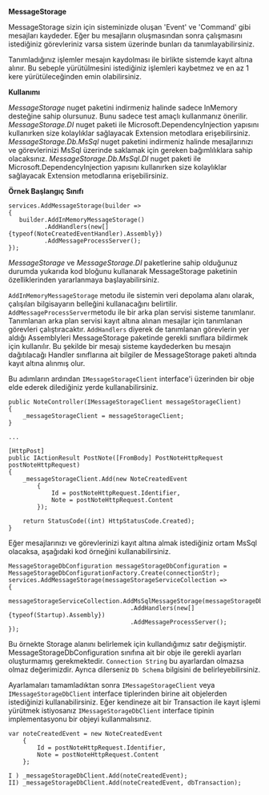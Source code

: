 **MessageStorage**

MessageStorage sizin için sisteminizde oluşan 'Event' ve 'Command' gibi mesajları kaydeder. Eğer bu mesajların oluşmasından sonra çalışmasını istediğiniz görevleriniz varsa sistem üzerinde bunları da tanımlayabilirsiniz.

Tanımladığınız işlemler mesajın kaydolması ile birlikte sistemde kayıt altına alınır. Bu sebeple yürütülmesini istediğiniz işlemleri kaybetmez ve en az 1 kere yürütüleceğinden emin olabilirsiniz.
 
 **Kullanımı**
 
_MessageStorage_ nuget paketini indirmeniz halinde sadece InMemory desteğine sahip olursunuz. Bunu sadece test amaçlı kullanmanız önerilir.
_MessageStorage.DI_ nuget paketi ile Microsoft.DependencyInjection yapısını kullanırken size kolaylıklar sağlayacak Extension metodlara erişebilirsiniz.
_MessageStorage.Db.MsSql_ nuget paketini indirmeniz halinde mesajlarınızı ve görevlerinizi MsSql üzerinde saklamak için gereken bağımlılıklara sahip olacaksınız.
_MessageStorage.Db.MsSql.DI_ nuget paketi ile Microsoft.DependencyInjection yapısını kullanırken size kolaylıklar sağlayacak Extension metodlarına erişebilirsiniz.
  
 **Örnek Başlangıç Sınıfı** 
 
 ```
services.AddMessageStorage(builder =>
{
    builder.AddInMemoryMessageStorage()
           .AddHandlers(new[] {typeof(NoteCreatedEventHandler).Assembly})
           .AddMessageProcessServer();
});
```

_MessageStorage_ ve _MessageStorage.DI_ paketlerine sahip olduğunuz durumda yukarıda kod bloğunu kullanarak MessageStorage paketinin özelliklerinden yararlanmaya başlayabilirsiniz.

`AddInMemoryMessageStorage` metodu ile sistemin veri depolama alanı olarak, çalışılan bilgisayarın belleğini kullanacağını belirtilir.
`AddMessageProcessServer`metodu ile bir arka plan servisi sisteme tanımlanır. Tanımlanan arka plan servisi kayıt altına alınan mesajlar için tanımlanan görevleri çalıştıracaktır.
`AddHandlers` diyerek de tanımlanan görevlerin yer aldığı Assemblyleri MessageStorage paketinde gerekli sınıflara bildirmek için kullanılır. Bu şekilde bir mesajı sisteme kaydederken bu mesajın dağıtılacağı Handler sınıflarına ait bilgiler de MessageStorage paketi altında kayıt altına alınmış olur.

Bu adımların ardından `IMessageStorageClient` interface'i üzerinden bir obje elde ederek dilediğiniz yerde kullanabilirsiniz.

```
public NoteController(IMessageStorageClient messageStorageClient)
{
    _messageStorageClient = messageStorageClient;
}

...

[HttpPost]
public IActionResult PostNote([FromBody] PostNoteHttpRequest postNoteHttpRequest)
{
    _messageStorageClient.Add(new NoteCreatedEvent
        {
            Id = postNoteHttpRequest.Identifier,
            Note = postNoteHttpRequest.Content
        });

    return StatusCode((int) HttpStatusCode.Created);
}
```

Eğer mesajlarınızı ve görevlerinizi kayıt altına almak istediğiniz ortam MsSql olacaksa, aşağıdaki kod örneğini kullanabilirsiniz.

 ```
MessageStorageDbConfiguration messageStorageDbConfiguration = MessageStorageDbConfigurationFactory.Create(connectionStr);
services.AddMessageStorage(messageStorageServiceCollection =>
{
    messageStorageServiceCollection.AddMsSqlMessageStorage(messageStorageDbConfiguration)
                                   .AddHandlers(new[] {typeof(Startup).Assembly})
                                   .AddMessageProcessServer();
});
```

Bu örnekte Storage alanını belirlemek için kullandığımız satır değişmiştir. MessageStorageDbConfiguration sınıfına ait bir obje ile gerekli ayarları oluşturmamış gerekmektedir. `Connection String` bu ayarlardan olmazsa olmaz değerimizdir. Ayrıca dilerseniz `Db Schema` bilgisini de belirleyebilirsiniz.

Ayarlamaları tamamladıktan sonra `IMessageStorageClient` veya `IMessageStorageDbClient` interface tiplerinden birine ait objelerden istediğinizi kullanabilirsiniz. Eğer kendineze ait bir Transaction ile kayıt işlemi yürütmek istiyosanız `IMessageStorageDbClient` interface tipinin implementasyonu bir objeyi kullanmalısınız.

```
var noteCreatedEvent = new NoteCreatedEvent
    {
        Id = postNoteHttpRequest.Identifier,
        Note = postNoteHttpRequest.Content
    };

I ) _messageStorageDbClient.Add(noteCreatedEvent);
II) _messageStorageDbClient.Add(noteCreatedEvent, dbTransaction); 
```

